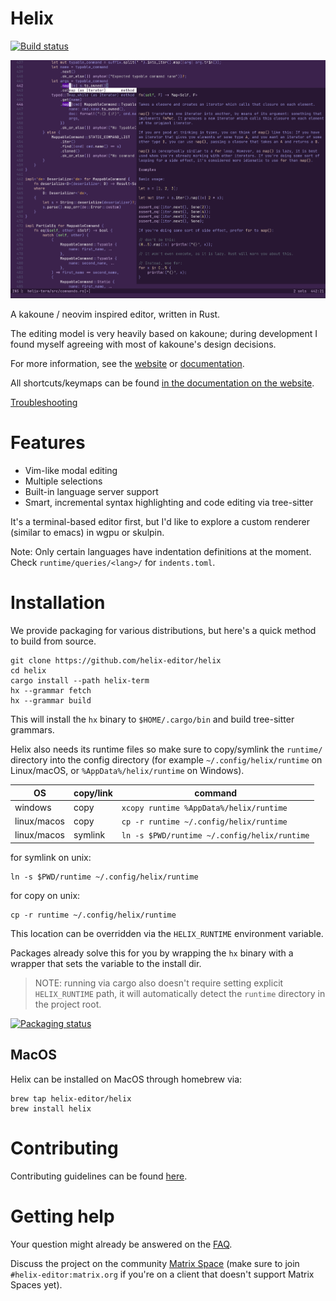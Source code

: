 # Helix


[![Build status](https://github.com/helix-editor/helix/actions/workflows/build.yml/badge.svg)](https://github.com/helix-editor/helix/actions)

![Screenshot](./screenshot.png)

A kakoune / neovim inspired editor, written in Rust.

The editing model is very heavily based on kakoune; during development I found
myself agreeing with most of kakoune's design decisions.

For more information, see the [website](https://helix-editor.com) or
[documentation](https://docs.helix-editor.com/).

All shortcuts/keymaps can be found [in the documentation on the website](https://docs.helix-editor.com/keymap.html).

[Troubleshooting](https://github.com/helix-editor/helix/wiki/Troubleshooting)

# Features

- Vim-like modal editing
- Multiple selections
- Built-in language server support
- Smart, incremental syntax highlighting and code editing via tree-sitter

It's a terminal-based editor first, but I'd like to explore a custom renderer
(similar to emacs) in wgpu or skulpin.

Note: Only certain languages have indentation definitions at the moment. Check
`runtime/queries/<lang>/` for `indents.toml`.

# Installation

We provide packaging for various distributions, but here's a quick method to
build from source.

```
git clone https://github.com/helix-editor/helix
cd helix
cargo install --path helix-term
hx --grammar fetch
hx --grammar build
```

This will install the `hx` binary to `$HOME/.cargo/bin` and build tree-sitter grammars.

Helix also needs its runtime files so make sure to copy/symlink the `runtime/` directory into the
config directory (for example `~/.config/helix/runtime` on Linux/macOS, or `%AppData%/helix/runtime` on Windows).

| OS        | copy/link | command   |
|-----------|-----------|-----------|
|windows    |copy       |`xcopy runtime %AppData%/helix/runtime`|
|linux/macos|copy   |`cp -r runtime ~/.config/helix/runtime`
|linux/macos|symlink|`ln -s $PWD/runtime ~/.config/helix/runtime`

for symlink on unix:
```shell
ln -s $PWD/runtime ~/.config/helix/runtime
```
for copy on unix:
```shell
cp -r runtime ~/.config/helix/runtime
```

This location can be overridden via the `HELIX_RUNTIME` environment variable.

Packages already solve this for you by wrapping the `hx` binary with a wrapper
that sets the variable to the install dir.

> NOTE: running via cargo also doesn't require setting explicit `HELIX_RUNTIME` path, it will automatically
> detect the `runtime` directory in the project root.

[![Packaging status](https://repology.org/badge/vertical-allrepos/helix.svg)](https://repology.org/project/helix/versions)

## MacOS

Helix can be installed on MacOS through homebrew via:

```
brew tap helix-editor/helix
brew install helix
```
 
# Contributing

Contributing guidelines can be found [here](./docs/CONTRIBUTING.md).

# Getting help

Your question might already be answered on the [FAQ](https://github.com/helix-editor/helix/wiki/FAQ).

Discuss the project on the community [Matrix Space](https://matrix.to/#/#helix-community:matrix.org) (make sure to join `#helix-editor:matrix.org` if you're on a client that doesn't support Matrix Spaces yet).
